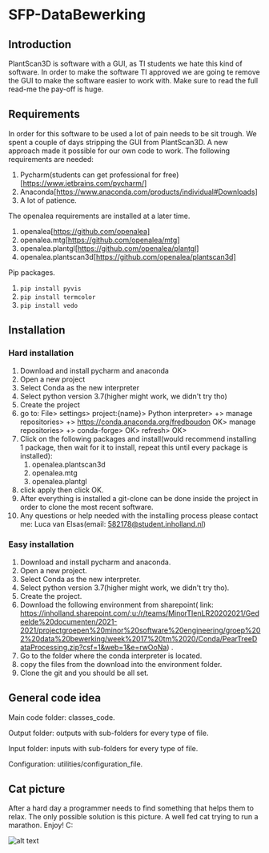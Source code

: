 # SFP-DataBewerking

## Introduction

PlantScan3D is software with a GUI, as TI students we hate this kind of software. In order to make the software TI
approved we are going te remove the GUI to make the software easier to work with. Make sure to read the full read-me the
pay-off is huge.

## Requirements

In order for this software to be used a lot of pain needs to be sit trough. We spent a couple of days stripping the GUI
from PlantScan3D. A new approach made it possible for our own code to work. The following requirements are needed:

1. Pycharm(students can get professional for free)[https://www.jetbrains.com/pycharm/]
2. Anaconda[https://www.anaconda.com/products/individual#Downloads]
3. A lot of patience.

The openalea requirements are installed at a later time.

1. openalea[https://github.com/openalea]
2. openalea.mtg[https://github.com/openalea/mtg]
3. openalea.plantgl[https://github.com/openalea/plantgl]
4. openalea.plantscan3d[https://github.com/openalea/plantscan3d]

Pip packages.

1. `pip install pyvis`
2. `pip install termcolor`
3. `pip install vedo`

## Installation

### Hard installation

1. Download and install pycharm and anaconda
2. Open a new project
3. Select Conda as the new interpreter
4. Select python version 3.7(higher might work, we didn't try tho)
5. Create the project
6. go to: File>
   settings>
   project:{name}>
   Python interpreter>
   +>
   manage repositories>
   +>
   https://conda.anaconda.org/fredboudon
   OK>
   manage repositories>
   +>
   conda-forge>
   OK>
   refresh>
   OK>
7. Click on the following packages and install(would recommend installing 1 package, then wait for it to install, repeat
   this until every package is installed):
    1. openalea.plantscan3d
    2. openalea.mtg
    3. openalea.plantgl
8. click apply then click OK.
9. After everything is installed a git-clone can be done inside the project in order to clone the most recent software.
10. Any questions or help needed with the installing process please contact me: Luca van Elsas(email:
    582178@student.inholland.nl)

### Easy installation

1. Download and install pycharm and anaconda.
2. Open a new project.
3. Select Conda as the new interpreter.
4. Select python version 3.7(higher might work, we didn't try tho).
5. Create the project.
6. Download the following environment from sharepoint(
   link: https://inholland.sharepoint.com/:u:/r/teams/MinorTIenLR20202021/Gedeelde%20documenten/2021-2021/projectgroepen%20minor%20software%20engineering/groep%202%20data%20bewerking/week%2017%20tm%2020/Conda/PearTreeDataProcessing.zip?csf=1&web=1&e=rwOoNa)
   .
7. Go to the folder where the conda interpreter is located.
8. copy the files from the download into the environment folder.
9. Clone the git and you should be all set.

## General code idea

Main code folder: classes_code.

Output folder: outputs with sub-folders for every type of file.

Input folder: inputs with sub-folders for every type of file.

Configuration: utilities/configuration_file.

## Cat picture

After a hard day a programmer needs to find something that helps them to relax. The only possible solution is this
picture. A well fed cat trying to run a marathon. Enjoy! C:

![alt text](https://www.consumentenbond.nl/binaries/content/gallery/cbhippowebsite/tests/themapaginas/voeding-gezondheid/afbeeldingen-oud/dikke-kat.jpg/dikke-kat.jpg/cbhippowebsite%3Aplscs)
